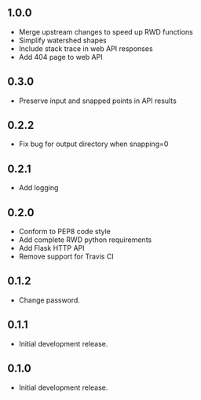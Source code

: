## 1.0.0

- Merge upstream changes to speed up RWD functions
- Simplify watershed shapes
- Include stack trace in web API responses
- Add 404 page to web API

## 0.3.0

- Preserve input and snapped points in API results

## 0.2.2

- Fix bug for output directory when snapping=0

## 0.2.1

- Add logging

## 0.2.0

- Conform to PEP8 code style
- Add complete RWD python requirements
- Add Flask HTTP API
- Remove support for Travis CI

## 0.1.2

- Change password.

## 0.1.1

- Initial development release.

## 0.1.0

- Initial development release.
